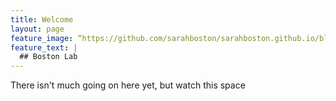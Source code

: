 ```yaml
---
title: Welcome
layout: page
feature_image: “https://github.com/sarahboston/sarahboston.github.io/blob/master/assets/Denali.JPG“
feature_text: |
  ## Boston Lab
---
```


There isn't much going on here yet, but watch this space
